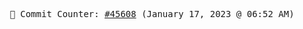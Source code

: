 <p align="center">
    <samp>
        📮 Commit Counter: <a href="https://github.com/Javascript-void0/Javascript-void0/commits/main">#45608</a> (January 17, 2023 @ 06:52 AM)
    </samp>
</p>